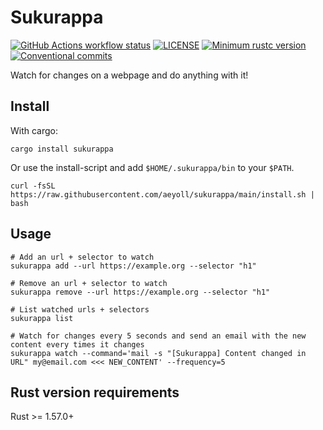 # Sukurappa

[![GitHub Actions workflow status](https://github.com/aeyoll/sukurappa/workflows/ci/badge.svg)](https://github.com/aeyoll/sukurappa/actions)
[![LICENSE](https://img.shields.io/badge/license-MIT-blue.svg)](LICENSE)
[![Minimum rustc version](https://img.shields.io/badge/rustc-1.57.0+-lightgray.svg)](#rust-version-requirements)
[![Conventional commits](https://img.shields.io/badge/Conventional%20Commits-1.0.0-yellow.svg)](https://conventionalcommits.org)

Watch for changes on a webpage and do anything with it!

Install
---

With cargo:

```shell
cargo install sukurappa
```

Or use the install-script and add `$HOME/.sukurappa/bin` to your `$PATH`.

````shell
curl -fsSL https://raw.githubusercontent.com/aeyoll/sukurappa/main/install.sh | bash
````

Usage
---

```shell
# Add an url + selector to watch
sukurappa add --url https://example.org --selector "h1"

# Remove an url + selector to watch
sukurappa remove --url https://example.org --selector "h1"

# List watched urls + selectors
sukurappa list

# Watch for changes every 5 seconds and send an email with the new content every times it changes
sukurappa watch --command='mail -s "[Sukurappa] Content changed in URL" my@email.com <<< NEW_CONTENT' --frequency=5
```

Rust version requirements
---

Rust >= 1.57.0+